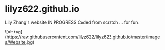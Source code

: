 # lilyz622.github.io
Lily Zhang's website
IN PROGRESS
Coded from scratch ... for fun.

![alt tag] (https://raw.githubusercontent.com/lilyz622/lilyz622.github.io/master/images/Website.jpg)
